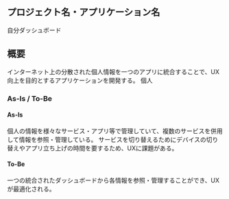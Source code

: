 ## プロジェクト名・アプリケーション名
自分ダッシュボード

## 概要
インターネット上の分散された個人情報を一つのアプリに統合することで、UX向上を目的とするアプリケーションを開発する。
個人

### As-Is / To-Be

#### As-Is
個人の情報を様々なサービス・アプリ等で管理していて、複数のサービスを併用して情報を参照・管理している。
サービスを切り替えるためにデバイスの切り替えやアプリ立ち上げの時間を要するため、UXに課題がある。

#### To-Be
一つの統合されたダッシュボードから各情報を参照・管理することができ、UXが最適化される。

